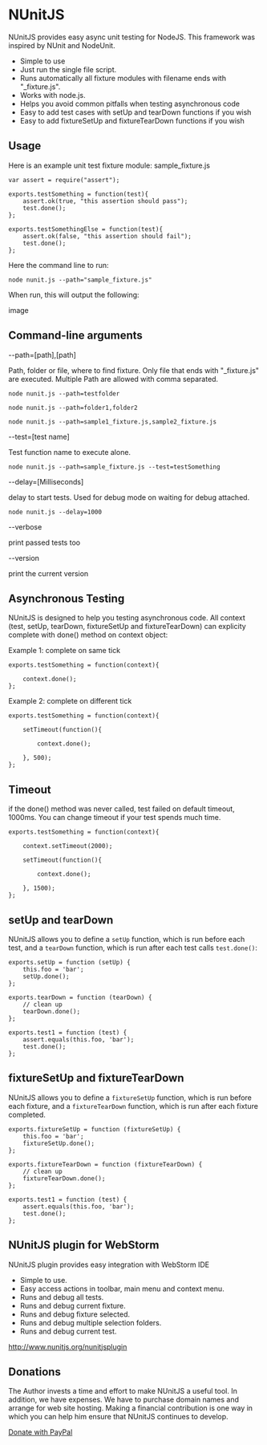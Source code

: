 NUnitJS
========

NUnitJS provides easy async unit testing for NodeJS. This framework was inspired by NUnit and NodeUnit.

* Simple to use
* Just run the single file script.
* Runs automatically all fixture modules with filename ends with "_fixture.js".
* Works with node.js.
* Helps you avoid common pitfalls when testing asynchronous code
* Easy to add test cases with setUp and tearDown functions if you wish
* Easy to add fixtureSetUp and fixtureTearDown functions if you wish

Usage
-----

Here is an example unit test fixture module:
sample_fixture.js

    var assert = require("assert");

    exports.testSomething = function(test){
        assert.ok(true, "this assertion should pass");
        test.done();
    };

    exports.testSomethingElse = function(test){
        assert.ok(false, "this assertion should fail");
        test.done();
    };

Here the command line to run:

    node nunit.js --path="sample_fixture.js"

When run, this will output the following:

  image


Command-line arguments
-----------------

--path=[path],[path]

Path, folder or file, where to find fixture. Only file that ends with "_fixture.js" are executed.
Multiple Path are allowed with comma separated.

    node nunit.js --path=testfolder
    
    node nunit.js --path=folder1,folder2
    
    node nunit.js --path=sample1_fixture.js,sample2_fixture.js

--test=[test name]

Test function name to execute alone.

    node nunit.js --path=sample_fixture.js --test=testSomething

--delay=[Milliseconds]

delay to start tests. Used for debug mode on waiting for debug attached.

    node nunit.js --delay=1000

--verbose

print passed tests too

--version

print the current version

Asynchronous Testing
--------------------

NUnitJS is designed to help you testing asynchronous code.
All context (test, setUp, tearDown, fixtureSetUp and fixtureTearDown) can explicity complete with done() method on context object:

Example 1: complete on same tick

    exports.testSomething = function(context){
        
        context.done();
    };

Example 2: complete on different tick

    exports.testSomething = function(context){
      
        setTimeout(function(){
        
            context.done();
        
        }, 500);
    };
    
Timeout
--------------------

if the done() method was never called, test failed on default timeout, 1000ms. You can change timeout if your test spends much time.

    exports.testSomething = function(context){
    
        context.setTimeout(2000);
      
        setTimeout(function(){
        
            context.done();
        
        }, 1500);
    };

setUp and tearDown
--------------------------

NUnitJS allows you to define a `setUp` function, which is run before each test, and a `tearDown` function, which is run after each test calls `test.done()`:
    
    exports.setUp = function (setUp) {
        this.foo = 'bar';
        setUp.done();
    };
    
    exports.tearDown = function (tearDown) {
        // clean up
        tearDown.done();
    };
    
    exports.test1 = function (test) {
        assert.equals(this.foo, 'bar');
        test.done();
    };


fixtureSetUp and fixtureTearDown
--------------------------

NUnitJS allows you to define a `fixtureSetUp` function, which is run before each fixture, and a `fixtureTearDown` function, which is run after each fixture completed.
    
    exports.fixtureSetUp = function (fixtureSetUp) {
        this.foo = 'bar';
        fixtureSetUp.done();
    };
    
    exports.fixtureTearDown = function (fixtureTearDown) {
        // clean up
        fixtureTearDown.done();
    };
    
    exports.test1 = function (test) {
        assert.equals(this.foo, 'bar');
        test.done();
    };
    

NUnitJS plugin for WebStorm
--------------------------

NUnitJS plugin provides easy integration with WebStorm IDE

* Simple to use.
* Easy access actions in toolbar, main menu and context menu.
* Runs and debug all tests.
* Runs and debug current fixture.
* Runs and debug fixture selected.
* Runs and debug multiple selection folders.
* Runs and debug current test.

http://www.nunitjs.org/nunitjsplugin

Donations
--------------------------
The Author invests a time and effort to make NUnitJS a useful tool. In addition, we have expenses. We have to purchase domain names and arrange for web site hosting.
Making a financial contribution is one way in which you can help him ensure that NUnitJS continues to develop.

[Donate with PayPal](https://github.com/orlandov)